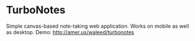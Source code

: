 # TurboNotes

Simple canvas-based note-taking web application. Works on mobile as well as desktop.
Demo: http://amer.us/waleed/turbonotes
